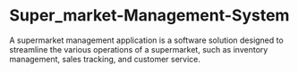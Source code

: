 # Super_market-Management-System
A supermarket management application is a software solution designed to streamline the various operations of a supermarket, such as inventory management, sales tracking,  and customer service.
